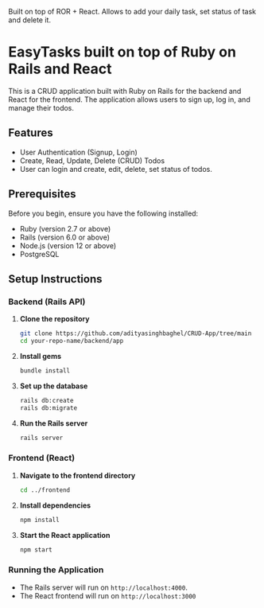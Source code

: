 Built on top of ROR + React. Allows to add your daily task, set status of task and delete it.



# EasyTasks built on top of Ruby on Rails and React

This is a CRUD application built with Ruby on Rails for the backend and React for the frontend. The application allows users to sign up, log in, and manage their todos.

## Features

- User Authentication (Signup, Login)
- Create, Read, Update, Delete (CRUD) Todos
- User can login and create, edit, delete, set status of todos.

## Prerequisites

Before you begin, ensure you have the following installed:

- Ruby (version 2.7 or above)
- Rails (version 6.0 or above)
- Node.js (version 12 or above)
- PostgreSQL

## Setup Instructions

### Backend (Rails API)

1. **Clone the repository**

    ```sh
    git clone https://github.com/adityasinghbaghel/CRUD-App/tree/main
    cd your-repo-name/backend/app
    ```

2. **Install gems**

    ```sh
    bundle install
    ```

3. **Set up the database**

    ```sh
    rails db:create
    rails db:migrate
    ```

4. **Run the Rails server**

    ```sh
    rails server
    ```

### Frontend (React)

1. **Navigate to the frontend directory**

    ```sh
    cd ../frontend
    ```

2. **Install dependencies**

    ```sh
    npm install
    ```

3. **Start the React application**

    ```sh
    npm start
    ```

### Running the Application

- The Rails server will run on `http://localhost:4000`.
- The React frontend will run on `http://localhost:3000`

